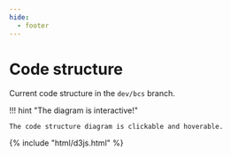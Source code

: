 ```yaml
---
hide:
  - footer
---
```


# Code structure

Current code structure in the `dev/bcs` branch.

!!! hint "The diagram is interactive!"

    The code structure diagram is clickable and hoverable. 

<div class="d3-diagram" id="d3-code-structure"></div>

<script src="../structure.js"></script>
{% include "html/d3js.html" %}